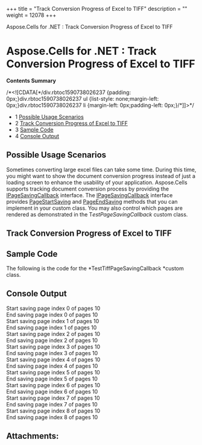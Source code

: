 +++
title = "Track Conversion Progress of Excel to TIFF" 
description = "" 
weight = 12078 
+++

Aspose.Cells for .NET : Track Conversion Progress of Excel to TIFF  

# Aspose.Cells for .NET : Track Conversion Progress of Excel to TIFF


**Contents Summary**

/\*<!\[CDATA\[\*/div.rbtoc1590738026237 {padding: 0px;}div.rbtoc1590738026237 ul {list-style: none;margin-left: 0px;}div.rbtoc1590738026237 li {margin-left: 0px;padding-left: 0px;}/\*\]\]>\*/

*   1 [Possible Usage Scenarios](#TrackConversionProgressofExceltoTIFF-PossibleUsageScenarios)
*   2 [Track Conversion Progress of Excel to TIFF](#TrackConversionProgressofExceltoTIFF-TrackConversionProgressofExceltoTIFF)
*   3 [Sample Code](#TrackConversionProgressofExceltoTIFF-SampleCode)
*   4 [Console Output](#TrackConversionProgressofExceltoTIFF-ConsoleOutput)

## Possible Usage Scenarios

Sometimes converting large excel files can take some time. During this time, you might want to show the document conversion progress instead of just a loading screen to enhance the usability of your application. Aspose.Cells supports tracking document conversion process by providing the [IPageSavingCallback](https://apireference.aspose.com/net/cells/aspose.cells.rendering/ipagesavingcallback) interface. The [IPageSavingCallback](https://apireference.aspose.com/net/cells/aspose.cells.rendering/ipagesavingcallback) interface provides [PageStartSaving](https://apireference.aspose.com/net/cells/aspose.cells.rendering/ipagesavingcallback/methods/pagestartsaving) and [PageEndSaving](https://apireference.aspose.com/net/cells/aspose.cells.rendering/ipagesavingcallback/methods/pageendsaving) methods that you can implement in your custom class. You may also control which pages are rendered as demonstrated in the T*estPageSavingCallback* custom class.

## Track Conversion Progress of Excel to TIFF



## Sample Code

The following is the code for the *TestTiffPageSavingCallback *custom class.

## Console Output

Start saving page index 0 of pages 10  
End saving page index 0 of pages 10  
Start saving page index 1 of pages 10  
End saving page index 1 of pages 10  
Start saving page index 2 of pages 10  
End saving page index 2 of pages 10  
Start saving page index 3 of pages 10  
End saving page index 3 of pages 10  
Start saving page index 4 of pages 10  
End saving page index 4 of pages 10  
Start saving page index 5 of pages 10  
End saving page index 5 of pages 10  
Start saving page index 6 of pages 10  
End saving page index 6 of pages 10  
Start saving page index 7 of pages 10  
End saving page index 7 of pages 10  
Start saving page index 8 of pages 10  
End saving page index 8 of pages 10

## Attachments:


